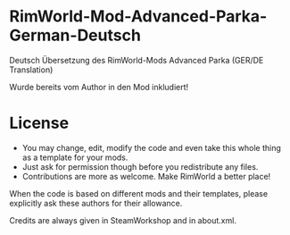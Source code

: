 # RimWorld-Mod-Advanced-Parka-German-Deutsch
Deutsch Übersetzung des RimWorld-Mods Advanced Parka  (GER/DE Translation)

Wurde bereits vom Author in den Mod inkludiert!

# License
- You may change, edit, modify the code and even take this whole thing as a template for your mods.
- Just ask for permission though before you redistribute any files.
- Contributions are more as welcome. Make RimWorld a better place!

When the code is based on different mods and their templates, please explicitly ask these authors for their allowance.

Credits are always given in SteamWorkshop and in about.xml.
